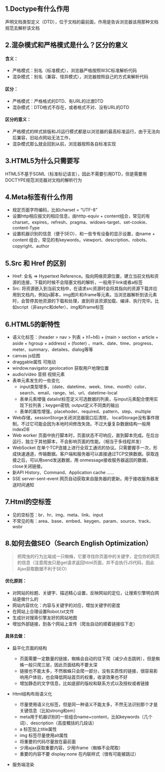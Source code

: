 ## 1.Doctype有什么作用
声明文档类型定义（DTD），位于文档的最前面，作用是告诉浏览器该用那种文档规范去解析该文档

## 2.混杂模式和严格模式是什么？区分的意义

#### 含义：
- 严格模式：别名（标准模式），浏览器严格按照W3C标准解析代码
- 混杂模式：别名（兼容、怪异模式），浏览器按照自己的方式来解析代码
	
#### 区分：
- 严格模式：严格格式的DTD、有URL的过渡DTD
- 混杂模式：DTD格式不存在，或者格式不对、没有URL的DTD
	
#### 区分的意义：
- 严格模式的样式排版和JS运行模式都是以浏览器的最高标准运行，由于无法向后兼容，旧站点网站无法工作，
- 混杂模式那么就会回到从前，浏览器按照各自标准实现

## 3.HTML5为什么只需要写<!DOCTYPE HTML>
HTML5不基于SGML（标准标记语言），因此不需要引用DTD，但是需要用DOCTYPE规范浏览器对文档的解析行为

## 4.Meta标签有什么作用
- 规定页面字符编码，比如charset = “UTF-8”
- 设置http相应报文的相应信息，由htttp-equiv + content组合，常见的有charset，expires，refresh、pragma、widows-target、set-cookie、content-Type
- 设置机器识别的信息（便于SEO）、和一些专有设备的显示设置，由name + content 组合，常见的有keywords，viewport、description、robots、copyright、author

## 5.Src 和 Href 的区别
- Href: 全名 => Hypertext Reference。指向网络资源位置，建立当前文档和资源的连接，下载的时候不会阻塞文档的解析，一般用于link或者a标签
- Src: 将资源嵌入到当前文档中，在请求src资源时会将其指向的资源下载并应用到文档内，例如js脚本，img图片和iframe等元素。当浏览器解析到该元素时，会暂停其他资源的下载和处理，直到将该资源加载、编译、执行完毕。比如script（非async和defer）、img和iframe标签

## 6.HTML5的新特性
- 语义化标签：(header > nav > 列表 + h1~h6) + (main > section + article + aside + hgroup + address) + (footer) 、mark、date、time、progress、meter、summary、detailes、dialog等等
- canvas js绘图
- draggable属性 可拖动
- window.navigator.geolocation 获取用户地理位置
- audio/video 音频 视频元素
- 表单元素发生的一些变化
    - input类型增多，（date、datetime、week、time、month）color、search、email、range、tel、url、datetime-local
    - 表单元素增强 datalist标签定义可选数据的列表，与input元素配合使用实现下拉列表；keygen密钥; output定义不同类的输出
    - 表单的属性增强，placehoder、required、pattern、step、multiple
- Web存储，sessionStorge关闭浏览器窗口后清除， localStorage没有事件限制，不过它可能会因为本地时间修改失效。不过大量复杂数据结构一般用 indexDB
- Web worker 页面中执行脚本时，页面状态不可响应，直到脚本完成。在后台运行，独立于其他脚本，不会影响页面的性能。（相当于多线程并发）
- WebSocket 在单个TCP连接上进行全双工通讯的协议。只需要握手一次，形成快速通道，传输数据。客户端和服务器可以直接通过TCP交换数据。获取连接之后，可以用send发送数据，用 onmessage接收服务器返回的数据，close关闭链接。
- 新API History、Command、Application cache ……
- SSE server-sent-event 网页自动获取来自服务器的更新。用于接收服务器发送时间通知

## 7.Html的空标签
- 见的空标签：br、hr、img、meta、link、input
- 不常见的有：area、base、embed、keygen、param、source、track、wsbr

## 8.如何去做SEO（Search English Optimization）
> 把爬虫的行为比喻成一只蜘蛛，它要寻找你页面中的关键字，定位你的网页的信息（注意爬虫只是get请求返回html页面，并不会执行JS代码，因此Ajax获取数据不利于SEO）

#### 优化原则：
- 对网站的标题、关键字、描述精心设置，反映网站的定位，让搜索引擎明白网站是做什么的
- 网站内容优化：内容与关键字的对应，增加关键字的密度
- 在网站上合理设置Robot.txt文件
- 生成针对搜索引擎友好的网站地图
- 增加外部链接，到各个网站上宣传（爬虫自动的顺着链接往下走）


#### 具体去做：

- 扁平化页面的结构
    - 页面需要一定数量的链接，蜘蛛会自动的往下爬（减少点击跳转），但是蜘蛛一般只爬三层，因此页面结构不要太深
    - 链接也不能太多，不然蜘蛛只会爬一部分，没有实质性的链接，很容易影响用户体验，也会降低网站首页的权重，收录效果也不好
    - 增加静态的文字信息，比如底部的版权和联系方式以及授权或者链接

- Html结构布局语义化
    - 尽量使用语义化标签，但是同一种语义不能太多，不然无法识别那个才是关键信息（比如strong和em）
    - meta用于机器识别的一些组合name+content，比如keywords（几个词）、description（高度概括的几段话）
    - a 标签加上title属性
    - img 标签尽量使用alt属性
    - 将重要的代码尽量放在最前面
    - 少用ajax获取重要内容，少用iframe（蜘蛛不会爬取）
    - 重要的内容不要 display:none 在内联样式（很有可能被跳过）

- 服务端渲染